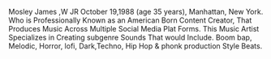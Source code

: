 Mosley James ,W JR October 19,1988 (age 35 years), Manhattan, New York. Who is Professionally Known as an American Born Content Creator, That Produces 
Music Across Multiple Social Media Plat Forms. This Music Artist Specializes in Creating subgenre Sounds That would Include. Boom bap, Melodic, Horror, 
lofi, Dark,Techno, Hip Hop & phonk production Style Beats.


